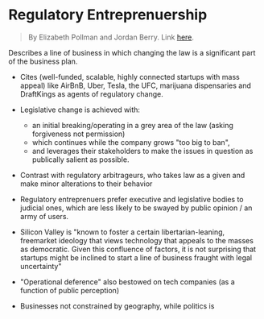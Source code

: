 # Regulatory Entreprenuership

> By Elizabeth Pollman and Jordan Berry. Link [here](https://poseidon01.ssrn.com/delivery.php?ID=873102088082120001102020087085085071063022072087058011076073015078082012067084103014062000018022024047055081014014027120079104107069090006054118105113080069013006060020071008121120001023002007109068124091089125008067016011095124064092119122064121088&EXT=pdf). 

Describes a line of business in which changing the law is a significant part of the business plan. 

- Cites (well-funded, scalable, highly connected startups with mass appeal) like AirBnB, Uber, Tesla, the UFC, marijuana dispensaries and DraftKings as agents of regulatory change. 

- Legislative change is achieved with:
    -  an initial breaking/operating in a grey area of the law (asking forgiveness not permission)
    - which continues while the company grows "too big to ban", 
    - and leverages their stakeholders to make the issues in question as publically salient as possible. 

- Contrast with regulatory arbitrageurs, who takes law as a given and make minor alterations to their behavior
- Regulatory entreprenuers prefer executive and legislative bodies to judicial ones, which are less likely to be swayed by public opinion / an army of users. 
- Silicon Valley is "known to foster a certain libertarian-leaning, freemarket ideology that views technology that appeals to the masses as
democratic. Given this confluence of factors, it is not surprising that
startups might be inclined to start a line of business fraught with legal
uncertainty" 
- "Operational deference" also bestowed on tech companies (as a function of public perception)
- Businesses not constrained by geography, while politics is 